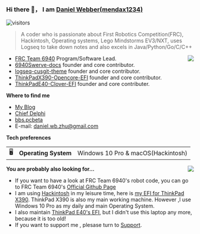 ### Hi there 👋， I am [Daniel Webber(mendax1234)](https://github.com/mendax1234)

![visitors](https://visitor-badge.glitch.me/badge?page_id=mendax1234.mendax1234)

> A coder who is passionate about First Robotics Competition(FRC), Hackintosh, Operating systems, Lego Mindstorms EV3/NXT, uses Logseq to take down notes and also excels in Java/Python/Go/C/C++

<img src="https://github-readme-stats.vercel.app/api?username=mendax1234&show_icons=true&line_height=27&count_private=true&title_color=ffffff&text_color=c9cacc&icon_color=2bbc8a&bg_color=1d1f21" align="right">

- [FRC Team 6940](https://github.com/Team6940) Program/Software Lead.
- [6940Swerve-docs](https://github.com/mendax1234/6940Swerve-docs) founder and core contributor.
- [logseq-cusgit-theme](https://github.com/mendax1234/logseq-cusgit-theme) founder and core contributor.
- [ThinkPadX390-Opencore-EFI](https://github.com/mendax1234/ThinkpadX390-Opencore-EFI) founder and core contributor.
- [ThinkPadE40-Clover-EFI](https://github.com/mendax1234/ThinkPadE40-Clover-EFI) founder and core contributer.

**Where to find me**

- [My Blog](https://mendax1234.vercel.app)
- [Chief Delphi](https://www.chiefdelphi.com/u/mendax1234/summary)
- [bbs.pcbeta](http://bbs.pcbeta.com/viewthread-1852139-1-1.html)
- E-mail: daniel.wb.zhu@gmail.com

**Tech preferences**

| |                       |                                                           |
|-|-----------------------|-----------------------------------------------------------|
|🖥| **Operating System** | Windows 10 Pro & macOS(Hackintosh)                             |


**You are probably also looking for...**
<img src="https://github-readme-stats.vercel.app/api/top-langs/?username=mendax1234&hide=java,html,tex&title_color=ffffff&text_color=c9cacc&icon_color=2bbc8a&bg_color=1d1f21&langs_count=3" align="right">

- If you want to have a look at FRC Team 6940's robot code, you can go to FRC Team 6940's [Official Github Page](https://github.com/Team6940)
- I am using  [Hackintosh](https://en.wikipedia.org/wiki/Hackintosh) in my leisure time, here is [my EFI for ThinkPad X390](https://github.com/mendax1234/ThinkpadX390-Opencore-EFI). ThinkPad X390 is also my main working machine. However ,l use Windows 10 Pro as my daily and main Operating System.
- I also maintain  [ThinkPad E40's EFI](https://github.com/mendax1234/ThinkPadE40-Clover-EFI), but I didn't use this laptop any more, because it is too old!
- If you want to support me , plesase turn to [Support](https://github.com/mendax1234/Pi-introduction).
